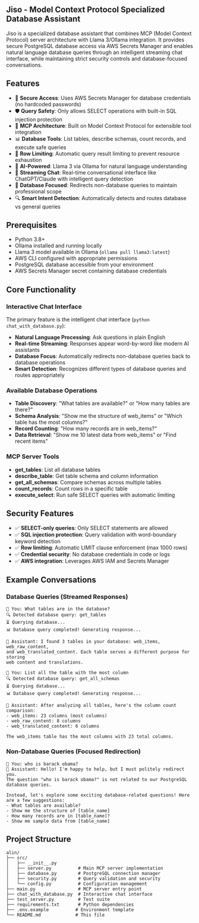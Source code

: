 ## Jiso - Model Context Protocol Specialized Database Assistant

Jiso is a specialized database assistant that combines MCP (Model Context Protocol) server architecture with Llama 3/Ollama integration. It provides secure PostgreSQL database access via AWS Secrets Manager and enables natural language database queries through an intelligent streaming chat interface, while maintaining strict security controls and database-focused conversations.

## Features

- 🔐 **Secure Access**: Uses AWS Secrets Manager for database credentials (no hardcoded passwords)
- 🛡️ **Query Safety**: Only allows SELECT operations with built-in SQL injection protection
- 🔌 **MCP Architecture**: Built on Model Context Protocol for extensible tool integration
- 📊 **Database Tools**: List tables, describe schemas, count records, and execute safe queries
- 🎯 **Row Limiting**: Automatic query result limiting to prevent resource exhaustion
- 🧠 **AI-Powered**: Llama 3 via Ollama for natural language understanding
- 💬 **Streaming Chat**: Real-time conversational interface like ChatGPT/Claude with intelligent query detection
- 🎯 **Database Focused**: Redirects non-database queries to maintain professional scope
- 🔍 **Smart Intent Detection**: Automatically detects and routes database vs general queries

## Prerequisites

- Python 3.8+
- Ollama installed and running locally
- Llama 3 model available in Ollama (`ollama pull llama3:latest`)
- AWS CLI configured with appropriate permissions
- PostgreSQL database accessible from your environment
- AWS Secrets Manager secret containing database credentials


## Core Functionality

### Interactive Chat Interface
The primary feature is the intelligent chat interface (`python chat_with_database.py`):

- **Natural Language Processing**: Ask questions in plain English
- **Real-time Streaming**: Responses appear word-by-word like modern AI assistants  
- **Database Focus**: Automatically redirects non-database queries back to database operations
- **Smart Detection**: Recognizes different types of database queries and routes appropriately

### Available Database Operations

- **Table Discovery**: "What tables are available?" or "How many tables are there?"
- **Schema Analysis**: "Show me the structure of web_items" or "Which table has the most columns?"
- **Record Counting**: "How many records are in web_items?"
- **Data Retrieval**: "Show me 10 latest data from web_items" or "Find recent items"

### MCP Server Tools

- **get_tables**: List all database tables
- **describe_table**: Get table schema and column information  
- **get_all_schemas**: Compare schemas across multiple tables
- **count_records**: Count rows in a specific table
- **execute_select**: Run safe SELECT queries with automatic limiting

## Security Features

- ✅ **SELECT-only queries**: Only SELECT statements are allowed
- ✅ **SQL injection protection**: Query validation with word-boundary keyword detection
- ✅ **Row limiting**: Automatic LIMIT clause enforcement (max 1000 rows)
- ✅ **Credential security**: No database credentials in code or logs
- ✅ **AWS integration**: Leverages AWS IAM and Secrets Manager

## Example Conversations

### Database Queries (Streamed Responses)
```
👤 You: What tables are in the database?
🔍 Detected database query: get_tables
⏳ Querying database...
📊 Database query completed! Generating response...

🤖 Assistant: I found 3 tables in your database: web_items, web_raw_content, 
and web_translated_content. Each table serves a different purpose for storing 
web content and translations.
```

```
👤 You: List all the table with the most column  
🔍 Detected database query: get_all_schemas
⏳ Querying database...
📊 Database query completed! Generating response...

🤖 Assistant: After analyzing all tables, here's the column count comparison:
- web_items: 23 columns (most columns)
- web_raw_content: 8 columns  
- web_translated_content: 6 columns

The web_items table has the most columns with 23 total columns.
```

### Non-Database Queries (Focused Redirection)
```
👤 You: who is barack obama?
🤖 Assistant: Hello! I'm happy to help, but I must politely redirect you. 
The question "who is barack obama?" is not related to our PostgreSQL database queries.

Instead, let's explore some exciting database-related questions! Here are a few suggestions:
- What tables are available?
- Show me the structure of [table_name]
- How many records are in [table_name]?
- Show me sample data from [table_name]
```

## Project Structure

```
alin/
├── src/
│   ├── __init__.py
│   ├── server.py          # Main MCP server implementation
│   ├── database.py        # PostgreSQL connection manager
│   ├── security.py        # Query validation and security
│   └── config.py          # Configuration management
├── main.py                # MCP server entry point
├── chat_with_database.py  # Interactive chat interface
├── test_server.py         # Test suite
├── requirements.txt       # Python dependencies
├── .env.example          # Environment template
└── README.md             # This file
```
